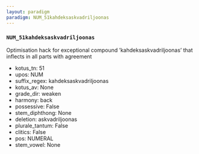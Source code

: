 ```yaml
---
layout: paradigm
paradigm: NUM_51kahdeksaskvadriljoonas
---
```

### ` NUM_51kahdeksaskvadriljoonas `

Optimisation hack for exceptional compound ’kahdeksaskvadriljoonas’ that inflects in all parts with agreement
* kotus_tn: 51
* upos: NUM
* suffix_regex: kahdeksaskvadriljoonas
* kotus_av: None
* grade_dir: weaken
* harmony: back
* possessive: False
* stem_diphthong: None
* deletion: askvadriljoonas
* plurale_tantum: False
* clitics: False
* pos: NUMERAL
* stem_vowel: None
